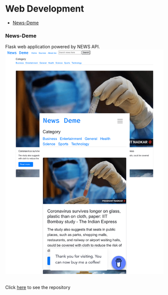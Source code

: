 <h1>Web Development</h1>

* <a href="#News-Deme">News-Deme</a>

<h3 id="News-Deme">News-Deme</h3>
Flask web application powered by NEWS API.

<img src="https://github.com/gowtham758550/News-Deme/blob/main/Demo/collage.png" >

<br>Click <a href="https://github.com/gowtham758550/News-Deme" target="_blank">here</a> to see the repository 
